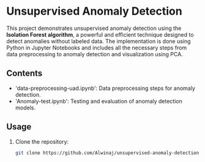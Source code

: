 # Unsupervised Anomaly Detection

This project demonstrates unsupervised anomaly detection using the **Isolation Forest algorithm**, a powerful and efficient technique designed to detect anomalies without labeled data. The implementation is done using Python in Jupyter Notebooks and includes all the necessary steps from data preprocessing to anomaly detection and visualization using PCA. 

## Contents

- 'data-preprocessing-uad.ipynb': Data preprocessing steps for anomaly detection.
- 'Anomaly-test.ipynb': Testing and evaluation of anomaly detection models.


## Usage

1. Clone the repository:
   ```bash
   git clone https://github.com/Alwinaj/unsupervised-anomaly-detection.git
